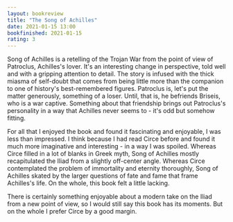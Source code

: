 ```yaml
---
layout: bookreview
title: "The Song of Achilles"
date: 2021-01-15 13:00
bookfinished: 2021-01-15
rating: 3
---
```


Song of Achilles is a retelling of the Trojan War from the point of view of Patroclus, Achilles's lover. It's an interesting change in perspective, told well and with a gripping attention to detail. The story is infused with the thick miasma of self-doubt that comes from being little more than the companion to one of history's best-remembered figures. Patroclus is, let's put the matter generously, something of a loser. Until, that is, he befriends Briseis, who is a war captive. Something about that friendship brings out Patroclus's personality in a way that Achilles never seems to - it's odd but somehow fitting.



For all that I enjoyed the book and found it fascinating and enjoyable, I was less than impressed. I think because I had read Circe before and found it much more imaginative and interesting - in a way I was spoiled. Whereas Circe filled in a lot of blanks in Greek myth, Song of Achilles mostly recapitulated the Iliad from a slightly off-center angle. Whereas Circe contemplated the problem of immortality and eternity thoroughly, Song of Achilles skated by the larger questions of fate and fame that frame Achilles's life. On the whole, this book felt a little lacking.



There is certainly something enjoyable about a modern take on the Iliad from a new point of view, so I would still say this book has its moments. But on the whole I prefer Circe by a good margin.